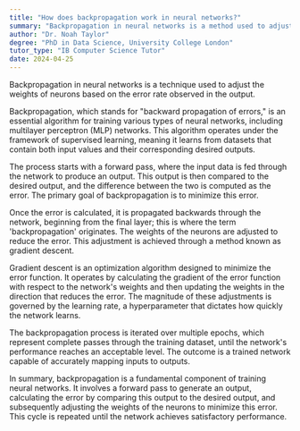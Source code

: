 ```yaml
---
title: "How does backpropagation work in neural networks?"
summary: "Backpropagation in neural networks is a method used to adjust the weights of neurons based on the error rate obtained in the output."
author: "Dr. Noah Taylor"
degree: "PhD in Data Science, University College London"
tutor_type: "IB Computer Science Tutor"
date: 2024-04-25
---
```


Backpropagation in neural networks is a technique used to adjust the weights of neurons based on the error rate observed in the output.

Backpropagation, which stands for "backward propagation of errors," is an essential algorithm for training various types of neural networks, including multilayer perceptron (MLP) networks. This algorithm operates under the framework of supervised learning, meaning it learns from datasets that contain both input values and their corresponding desired outputs.

The process starts with a forward pass, where the input data is fed through the network to produce an output. This output is then compared to the desired output, and the difference between the two is computed as the error. The primary goal of backpropagation is to minimize this error.

Once the error is calculated, it is propagated backwards through the network, beginning from the final layer; this is where the term 'backpropagation' originates. The weights of the neurons are adjusted to reduce the error. This adjustment is achieved through a method known as gradient descent.

Gradient descent is an optimization algorithm designed to minimize the error function. It operates by calculating the gradient of the error function with respect to the network's weights and then updating the weights in the direction that reduces the error. The magnitude of these adjustments is governed by the learning rate, a hyperparameter that dictates how quickly the network learns.

The backpropagation process is iterated over multiple epochs, which represent complete passes through the training dataset, until the network's performance reaches an acceptable level. The outcome is a trained network capable of accurately mapping inputs to outputs.

In summary, backpropagation is a fundamental component of training neural networks. It involves a forward pass to generate an output, calculating the error by comparing this output to the desired output, and subsequently adjusting the weights of the neurons to minimize this error. This cycle is repeated until the network achieves satisfactory performance.
    